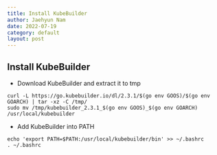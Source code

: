 ```yaml
---
title: Install KubeBuilder
author: Jaehyun Nam
date: 2022-07-19
category: default
layout: post
---
```


## Install KubeBuilder

- Download KubeBuilder and extract it to tmp

```
curl -L https://go.kubebuilder.io/dl/2.3.1/$(go env GOOS)/$(go env GOARCH) | tar -xz -C /tmp/
sudo mv /tmp/kubebuilder_2.3.1_$(go env GOOS)_$(go env GOARCH) /usr/local/kubebuilder
```

- Add KubeBuilder into PATH

```
echo 'export PATH=$PATH:/usr/local/kubebuilder/bin' >> ~/.bashrc
. ~/.bashrc
```